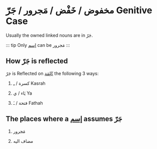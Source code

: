 # مخفوض / خَفْض / مَجرور / جَرّ Genitive Case 

Usually the owned linked nouns are in جَرّ. 

::: tip
Only [إسم](/reference/nahw/ism/) can be مَجرور
:::

## How جَرّ is reflected

جَرّ is Reflected on [كَلِمَة](/reference/nahw/kalimah/) the following 3 ways: 

1. كسرة / ـِ Kasrah

2. يَاء / ي Ya

3. فتحة / ـَ Fathah

## The places where a [إسم](/reference/nahw/ism/) assumes جَرّ

1. مَجرور

2. مضاف اليه